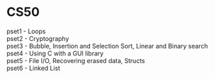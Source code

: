 # CS50
pset1 - Loops <br />
pset2 - Cryptography <br />
pset3 - Bubble, Insertion and Selection Sort, Linear and Binary search <br />
pset4 - Using C with a GUI library <br />
pset5 - File I/O, Recovering erased data, Structs <br />
pset6 - Linked List <br />
